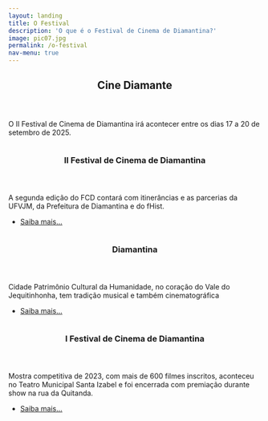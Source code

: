```yaml
---
layout: landing
title: O Festival
description: 'O que é o Festival de Cinema de Diamantina?'
image: pic07.jpg
permalink: /o-festival
nav-menu: true
---
```


<!-- Main -->
<div id="main">

<!-- One -->
<section id="one">
	<div class="inner">
		<header class="major">
			<h2>Cine Diamante</h2>
		</header>
		<p>O II Festival de Cinema de Diamantina irá acontecer entre os dias 17 a 20 de setembro de 2025.</p>
	</div>
</section>

<!-- Two -->
<section id="two" class="spotlights">
	<section>
		<a href="generic.html" class="image">
			<img src="{{ site.images_path }}pic10.jpg" alt="" data-position="25% 25%" />
		</a>
		<div class="content">
			<div class="inner">
				<header class="major">
					<h3>II Festival de Cinema de Diamantina</h3>
				</header>
				<p>A segunda edição do FCD contará com itinerâncias e as parcerias da UFVJM, da Prefeitura de Diamantina e do fHist.</p>
				<ul class="actions">
					<li><a href="{{ '/ii-festival-de-cinema-de-diamantina/' | relative_url }}" class="button special">Saiba mais...</a></li>
				</ul>
			</div>
		</div>
	</section>
	<section>
		<a href="generic.html" class="image">
			<img src="{{ site.images_path }}pic08.jpg" alt="" data-position="center center" />
		</a>
		<div class="content">
			<div class="inner">
				<header class="major">
					<h3>Diamantina</h3>
				</header>
				<p>Cidade Patrimônio Cultural da Humanidade, no coração do Vale do Jequitinhonha, tem tradição musical e também cinematográfica</p>
				<ul class="actions">
					<li><a href="{{ '/diamantina/' | relative_url }}" class="button special">Saiba mais...</a></li>
				</ul>
			</div>
		</div>
	</section>
	<section>
		<a href="generic.html" class="image">
			<img src="{{ site.images_path }}pic09.jpg" alt="" data-position="top center" />
		</a>
		<div class="content">
			<div class="inner">
				<header class="major">
					<h3>I Festival de Cinema de Diamantina</h3>
				</header>
				<p>Mostra competitiva de 2023, com mais de 600 filmes inscritos, aconteceu no Teatro Municipal Santa Izabel e foi encerrada com premiação durante show na rua da Quitanda.</p>
				<ul class="actions">
					<li><a href="{{ '/i-festival-de-cinema-de-diamantina/' | relative_url }}" class="button special">Saiba mais...</a></li>
				</ul>
			</div>
		</div>
	</section>
</section>

</div>
